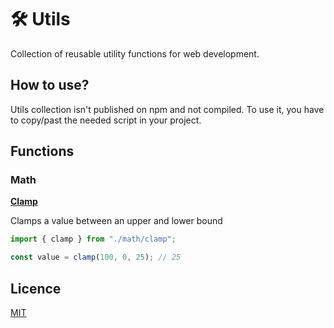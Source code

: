 # 🛠 Utils
Collection of reusable utility functions for web development.

## How to use?

Utils collection isn't published on npm and not compiled.
To use it, you have to copy/past the needed script in your project.

## Functions

### Math

**[Clamp](https://github.com/theoplawinski/utils/blob/main/math/clamp.ts)**

Clamps a value between an upper and lower bound

```javascript
import { clamp } from "./math/clamp";

const value = clamp(100, 0, 25); // 25
```

## Licence

[MIT](LICENSE)
